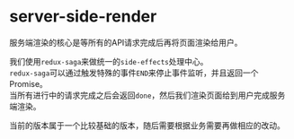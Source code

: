 server-side-render
==================

服务端渲染的核心是等所有的API请求完成后再将页面渲染给用户。

我们使用`redux-saga`来做统一的`side-effects`处理中心。  
`redux-saga`可以通过触发特殊的事件`END`来停止事件监听，并且返回一个Promise。  
当所有进行中的请求完成之后会返回`done`，然后我们渲染页面给到用户完成服务端渲染。

当前的版本属于一个比较基础的版本，随后需要根据业务需要再做相应的改动。
